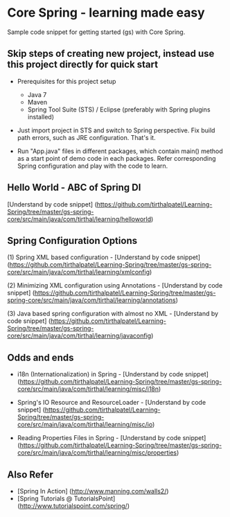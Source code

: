 Core Spring - learning made easy
=================================

Sample code snippet for getting started (gs) with Core Spring.


Skip steps of creating new project, instead use this project directly for quick start
--------------------------------------------------------------------------------------
* Prerequisites for this project setup
	- Java 7
	- Maven
	- Spring Tool Suite (STS) / Eclipse (preferably with Spring plugins installed)
* Just import project in STS and switch to Spring perspective. Fix build path errors, such as JRE configuration. That's it.

* Run "App.java" files in different packages, which contain main() method as a start point of demo code in each packages. Refer corresponding Spring configuration and play with the code to learn.


Hello World - ABC of Spring DI
--------------------------------

[Understand by code snippet] (https://github.com/tirthalpatel/Learning-Spring/tree/master/gs-spring-core/src/main/java/com/tirthal/learning/helloworld)


Spring Configuration Options
------------------------------

(1) Spring XML based configuration - [Understand by code snippet] (https://github.com/tirthalpatel/Learning-Spring/tree/master/gs-spring-core/src/main/java/com/tirthal/learning/xmlconfig)

(2) Minimizing XML configuration using Annotations - [Understand by code snippet] (https://github.com/tirthalpatel/Learning-Spring/tree/master/gs-spring-core/src/main/java/com/tirthal/learning/annotations)

(3) Java based spring configuration with almost no XML - [Understand by code snippet] (https://github.com/tirthalpatel/Learning-Spring/tree/master/gs-spring-core/src/main/java/com/tirthal/learning/javaconfig)


Odds and ends
--------------

* i18n (Internationalization) in Spring - [Understand by code snippet] (https://github.com/tirthalpatel/Learning-Spring/tree/master/gs-spring-core/src/main/java/com/tirthal/learning/misc/i18n)

* Spring's IO Resource and ResourceLoader - [Understand by code snippet] (https://github.com/tirthalpatel/Learning-Spring/tree/master/gs-spring-core/src/main/java/com/tirthal/learning/misc/io)

* Reading Properties Files in Spring - [Understand by code snippet] (https://github.com/tirthalpatel/Learning-Spring/tree/master/gs-spring-core/src/main/java/com/tirthal/learning/misc/properties)


Also Refer
------------	
* [Spring In Action] (http://www.manning.com/walls2/)
* [Spring Tutorials @ TutorialsPoint] (http://www.tutorialspoint.com/spring/)